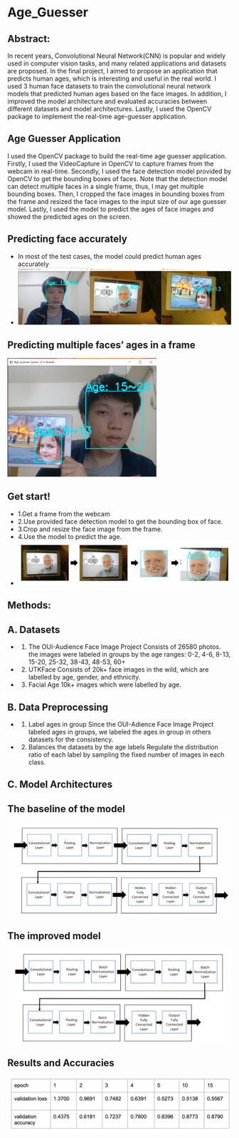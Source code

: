 # Age_Guesser
## Abstract:
In recent years, Convolutional Neural Network(CNN) is popular and widely used in computer vision tasks, and many related applications and datasets are proposed. In the final project, I aimed to propose an application that predicts human ages, which is interesting and useful in the real world. I used 3 human face datasets to train the convolutional neural network models that predicted human ages based on the face images. In addition, I improved the model architecture and evaluated accuracies between different datasets and model architectures. Lastly, I used the OpenCV package to implement the real-time age-guesser application.
## Age Guesser Application
I used the OpenCV package to build the real-time age guesser application. Firstly, I used the VideoCapture in OpenCV to capture frames from the webcam in real-time. Secondly, I used the face detection model provided by OpenCV to get the bounding boxes of faces. Note that the detection model can detect multiple faces in a single frame, thus, I may get multiple bounding boxes. Then, I cropped the face images in bounding boxes from the frame and resized the face images to the input size of our age guesser model. Lastly, I used the model to predict the ages of face images and showed the predicted ages on the screen.
## Predicting face accurately
* In most of the test cases, the model could predict human ages accurately 
* ![Variable Declaration](/img/face1.png)
## Predicting multiple faces’ ages in a frame
![Variable Declaration](/img/face2.png)
## Get start!
* 1.Get a frame from the webcam
* 2.Use provided face detection model to get the bounding box of face.
* 3.Crop and resize the face image from the frame.
* 4.Use the model to predict the age.
* ![Variable Declaration](/img/start.png)
## Methods:
## A. Datasets
* 1. The OUI-Audience Face Image Project
Consists of 26580 photos.
the images were labeled in groups by the age ranges: 0-2, 4-6, 8-13, 15-20, 25-32, 38-43, 48-53, 60+
* 2. UTKFace
Consists of 20k+ face images in the wild, which are labelled by age, gender, and ethnicity.
* 3. Facial Age
10k+ images which were labelled by age.
## B. Data Preprocessing
* 1. Label ages in group
Since the OUI-Adience Face Image Project labeled ages in groups, we labeled the ages in group in others datasets for the consistency.
* 2. Balances the datasets by the age labels
Regulate the distribution ratio of each label by sampling the fixed number of images in each class.
## C. Model Architectures
## The baseline of the model
![Variable Declaration](/img/model1.png)
## The improved model
![Variable Declaration](/img/model2.png)
## Results and Accuracies
![Variable Declaration](/img/accu2.png)







